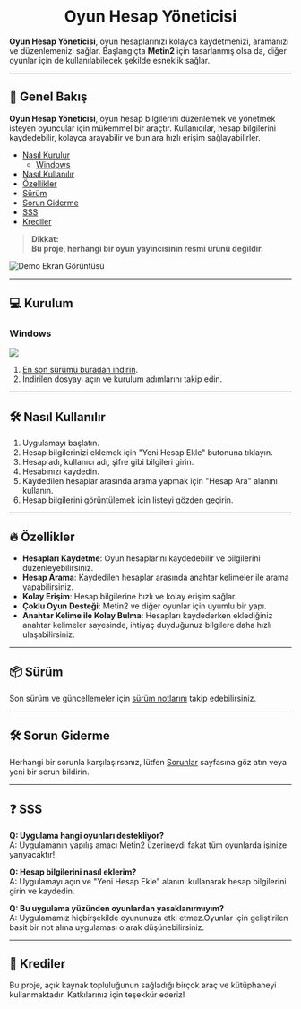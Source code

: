 <h1 align="center">Oyun Hesap Yöneticisi</h1>

**Oyun Hesap Yöneticisi**, oyun hesaplarınızı kolayca kaydetmenizi, aramanızı ve düzenlemenizi sağlar. Başlangıçta **Metin2** için tasarlanmış olsa da, diğer oyunlar için de kullanılabilecek şekilde esneklik sağlar.

---

## 🚀 Genel Bakış

**Oyun Hesap Yöneticisi**, oyun hesap bilgilerini düzenlemek ve yönetmek isteyen oyuncular için mükemmel bir araçtır. Kullanıcılar, hesap bilgilerini kaydedebilir, kolayca arayabilir ve bunlara hızlı erişim sağlayabilirler.

- [Nasıl Kurulur](#nasıl-kurulur)
  - [Windows](#windows)
- [Nasıl Kullanılır](#nasıl-kullanılır)
- [Özellikler](#özellikler)
- [Sürüm](#sürüm)
- [Sorun Giderme](#sorun-giderme)
- [SSS](#sss)
- [Krediler](#krediler)

> **Dikkat:**  
> **Bu proje, herhangi bir oyun yayıncısının resmi ürünü değildir.**

![Demo Ekran Görüntüsü](https://i.imgur.com/lQaPCay.png)

---

## 💻 <a id="nasıl-kurulur"></a>Kurulum

### Windows
<a href="https://github.com/hasbutcu/hesap-yoneticisi/releases/latest"><img src="https://img.shields.io/badge/%C4%B0ndir-green?style=for-the-badge"/></a>

1. [En son sürümü buradan indirin](https://github.com/hasbutcu/hesap-yoneticisi/releases/latest).
2. İndirilen dosyayı açın ve kurulum adımlarını takip edin.

---

## 🛠️ <a id="nasıl-kullanılır"></a>Nasıl Kullanılır

1. Uygulamayı başlatın.
2. Hesap bilgilerinizi eklemek için "Yeni Hesap Ekle" butonuna tıklayın.
3. Hesap adı, kullanıcı adı, şifre gibi bilgileri girin.
4. Hesabınızı kaydedin.
5. Kaydedilen hesaplar arasında arama yapmak için "Hesap Ara" alanını kullanın.
6. Hesap bilgilerini görüntülemek için listeyi gözden geçirin.

---

## 🔥 <a id="özellikler"></a>Özellikler

- **Hesapları Kaydetme**: Oyun hesaplarını kaydedebilir ve bilgilerini düzenleyebilirsiniz.
- **Hesap Arama**: Kaydedilen hesaplar arasında anahtar kelimeler ile arama yapabilirsiniz.
- **Kolay Erişim**: Hesap bilgilerine hızlı ve kolay erişim sağlar.
- **Çoklu Oyun Desteği**: Metin2 ve diğer oyunlar için uyumlu bir yapı.
- **Anahtar Kelime ile Kolay Bulma**: Hesapları kaydederken eklediğiniz anahtar kelimeler sayesinde, ihtiyaç duyduğunuz bilgilere daha hızlı ulaşabilirsiniz.

---

## 📦 <a id="sürüm"></a>Sürüm

Son sürüm ve güncellemeler için [sürüm notlarını](https://github.com/hasbutcu/hesap-yoneticisi/releases) takip edebilirsiniz.

---

## 🛠️ <a id="sorun-giderme"></a>Sorun Giderme

Herhangi bir sorunla karşılaşırsanız, lütfen [Sorunlar](https://github.com/hasbutcu/hesap-yoneticisi/issues) sayfasına göz atın veya yeni bir sorun bildirin.

---

## ❓ <a id="sss"></a>SSS

**Q: Uygulama hangi oyunları destekliyor?**  
A: Uygulamanın yapılış amacı Metin2 üzerineydi fakat tüm oyunlarda işinize yarıyacaktır!

**Q: Hesap bilgilerini nasıl eklerim?**  
A: Uygulamayı açın ve "Yeni Hesap Ekle" alanını kullanarak hesap bilgilerini girin ve kaydedin.

**Q: Bu uygulama yüzünden oyunlardan yasaklanırmıyım?**  
A: Uygulamamız hiçbirşekilde oyununuza etki etmez.Oyunlar için geliştirilen basit bir not alma uygulaması olarak düşünebilirsiniz.

---

## 🙏 <a id="krediler"></a>Krediler

Bu proje, açık kaynak topluluğunun sağladığı birçok araç ve kütüphaneyi kullanmaktadır. Katkılarınız için teşekkür ederiz!